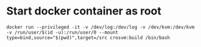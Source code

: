 # Start docker container as root

```
docker run --privileged -it -v /dev/log:/dev/log -v /dev/kvm:/dev/kvm -v /run/user/$(id -u):/run/user/0 --mount type=bind,source="$(pwd)",target=/src crosvm:build /bin/bash
```
